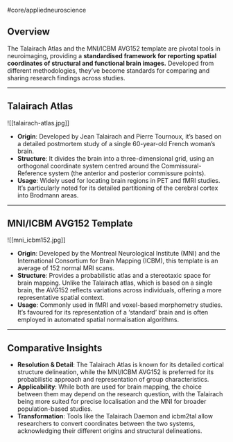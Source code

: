 #core/appliedneuroscience

## Overview

The Talairach Atlas and the MNI/ICBM AVG152 template are pivotal tools in neuroimaging, providing a **standardised framework for reporting spatial coordinates of structural and functional brain images.** Developed from different methodologies, they’ve become standards for comparing and sharing research findings across studies.

---

## Talairach Atlas

![[talairach-atlas.jpg]]

- **Origin**: Developed by Jean Talairach and Pierre Tournoux, it’s based on a detailed postmortem study of a single 60-year-old French woman’s brain.
- **Structure**: It divides the brain into a three-dimensional grid, using an orthogonal coordinate system centred around the Commissural-Reference system (the anterior and posterior commissure points).
- **Usage**: Widely used for locating brain regions in PET and fMRI studies. It’s particularly noted for its detailed partitioning of the cerebral cortex into Brodmann areas.

---

## MNI/ICBM AVG152 Template

![[mni_icbm152.jpg]]

- **Origin**: Developed by the Montreal Neurological Institute (MNI) and the International Consortium for Brain Mapping (ICBM), this template is an average of 152 normal MRI scans.
- **Structure**: Provides a probabilistic atlas and a stereotaxic space for brain mapping. Unlike the Talairach atlas, which is based on a single brain, the AVG152 reflects variations across individuals, offering a more representative spatial context.
- **Usage**: Commonly used in fMRI and voxel-based morphometry studies. It’s favoured for its representation of a ‘standard’ brain and is often employed in automated spatial normalisation algorithms.

---

## Comparative Insights

- **Resolution & Detail**: The Talairach Atlas is known for its detailed cortical structure delineation, while the MNI/ICBM AVG152 is preferred for its probabilistic approach and representation of group characteristics.
- **Applicability**: While both are used for brain mapping, the choice between them may depend on the research question, with the Talairach being more suited for precise localisation and the MNI for broader population-based studies.
- **Transformation**: Tools like the Talairach Daemon and icbm2tal allow researchers to convert coordinates between the two systems, acknowledging their different origins and structural delineations.
